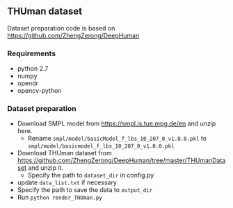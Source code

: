 
## THUman dataset

Dataset preparation code is based on https://github.com/ZhengZerong/DeepHuman

### Requirements
- python 2.7
- numpy
- opendr
- opencv-python


### Dataset preparation
- Download SMPL model from https://smpl.is.tue.mpg.de/en and unzip here.
  - Rename `smpl/model/basicModel_f_lbs_10_207_0_v1.0.0.pkl` to `smpl/model/basicmodel_f_lbs_10_207_0_v1.0.0.pkl`
- Download THUman dataset from https://github.com/ZhengZerong/DeepHuman/tree/master/THUmanDataset and unzip it.
    - Specify the path to `dataset_dir` in config.py
- update `data_list.txt` if necessary 
- Specify the path to save the data to `output_dir`
- Run `python render_THUman.py`